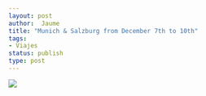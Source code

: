 ```yaml
---
layout: post
author:  Jaume
title: "Munich & Salzburg from December 7th to 10th"
tags:
- Viajes
status: publish
type: post
---
```

![](http://maps.googleapis.com/maps/api/staticmap?size=640x300&zoom=6&maptype=roadmap%5C&markers=size:mid%7Ccolor:red%7Clabel:1%7Cmunich&markers=size:mid%7Ccolor:red%7Clabel:2%7Csalzburg&sensor=false)